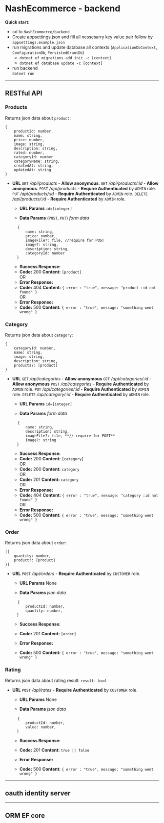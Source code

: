 # NashEcommerce - backend

**Quick start**:
- cd to `NashEcommerce/backend`
- Create appsettings.json and fill all nessesarry key value pair follow by `appsettings.example.json`
- run migrations and update database all contexts (`ApplicationDbContext`, `ConfigurationDb`, `PersistedGrantDb`)
  - `dotnet ef migrations add init -c [context]`
  - `dotnet ef database update -c [context]`
- run backend \
  `dotnet run`
----
## **RESTful API**
### **Products**
Returns json data about `product`:
<pre>
<code>{
    productId: number,
    name: string, 
    price: number, 
    image: string,
    description: string,
    rated: number,
    categoryId: number 
    categoryName: string, 
    createdAt: string,
    updatedAt: string
}</code>
</pre>

* **URL**
    `GET` */api/products* - **Allow anonymous**.
    `GET` */api/products/:id*  - **Allow anonymous**.
    `POST` */api/products* - **Require Authenticated** by `ADMIN` role.
    `PUT` */api/products/:id* - **Require Authenticated** by `ADMIN` role.
    `DELETE` */api/products/:id*  - **Require Authenticated** by `ADMIN` role.

    *  **URL Params**
        `id=[integer]`

    * **Data Params** (`POST`, `PUT`)
    *form data*
    <pre>
    <code>{
        name: string,
        price: number,
        imageFile?: file, //require for POST
        image?: string,
        description: string,
        categoryId: number
    }</code></pre>

    * **Success Response:**
    * **Code:** 200
        **Content:** `[product]` \
    OR
    * **Error Response:**
    * **Code:** 404
      **Content:** `{ error : "true", message: "product :id not found" }` \
    OR
    * **Error Response:**
    * **Code:** 500
      **Content:** `{ error : "true", message: "something went wrong" }`


### **Category**
Returns json data about `category`:
<pre><code>{
    categoryId: number,
    name: string,
    image: string,
    description: string,
    products?: [product]
}</code></pre>

* **URL**
    `GET` */api/categories* - **Allow anonymous**
    `GET` */api/categories/:id* - **Allow anonymous**
    `POST` */api/categories* - **Require Authenticated** by `ADMIN` role.
    `PUT` */api/categories/:id*  - **Require Authenticated** by `ADMIN` role.
    `DELETE` */api/category/:id*  - **Require Authenticated** by `ADMIN` role.

    *  **URL Params**
    `id=[integer]`

    * **Data Params**
     *form data*
    <pre>
    <code>{
        name: string,
        description: string,
        imageFile?: file, **// require for POST**
        image?: string
    }</code></pre>

    * **Success Response:**
    * **Code:** 200
        **Content:** `[category]` \
    OR
    * **Code:** 200
        **Content:** `category` \
    OR
     * **Code:** 201
        **Content:** `category` \
    OR
    * **Error Response:**
    * **Code:** 404
      **Content:** `{ error : "true", message: "category :id not found" }` \
    OR
    * **Error Response:**
    * **Code:** 500
      **Content:** `{ error : "true", message: "something went wrong" }`

### **Order**
Returns json data about `order`:
<pre><code>[{
    quantity: number,
    product?: {product}
}]</code></pre>

* **URL**
    `POST` */api/orders* - **Require Authenticated** by `CUSTOMER` role.

    *  **URL Params**
    None

    * **Data Params**
     *json data*
    <pre>
    <code>{
        productId: number,
        quantity: number,
    }</code></pre>

    * **Success Response:**
    * **Code:** 201
        **Content:** `[order]`

    * **Error Response:**
    * **Code:** 500
      **Content:** `{ error : "true", message: "something went wrong" }`

### **Rating**
Returns json data about rating result: `result: bool`

* **URL**
    `POST` */api/rates* - **Require Authenticated** by `CUSTOMER` role.

    *  **URL Params**
    None

    * **Data Params**
     *json data*
    <pre>
    <code>{
        productId: number,
        value: number,
    }</code></pre>

    * **Success Response:**
    * **Code:** 201
        **Content:** `true || false`

    * **Error Response:**
    * **Code:** 500
      **Content:** `{ error : "true", message: "something went wrong" }`

---
## **oauth** identity server

---
## **ORM** EF core
